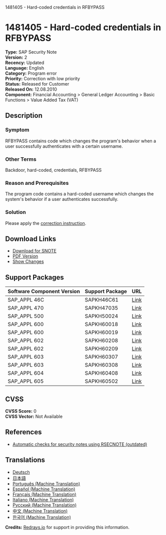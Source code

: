 1481405 - Hard-coded credentials in RFBYPASS

# 1481405 - Hard-coded credentials in RFBYPASS

**Type:** SAP Security Note  
**Version:** 2  
**Recency:** Updated  
**Language:** English  
**Category:** Program error  
**Priority:** Correction with low priority  
**Status:** Released for Customer  
**Released On:** 12.08.2010  
**Component:** Financial Accounting > General Ledger Accounting > Basic Functions > Value Added Tax (VAT)

## Description

### Symptom
RFBYPASS contains code which changes the program's behavior when a user successfully authenticates with a certain username.

### Other Terms
Backdoor, hard-coded, credentials, RFBYPASS

### Reason and Prerequisites
The program code contains a hard-coded username which changes the system's behavior if a user authenticates successfully.

### Solution
Please apply the [correction instruction](https://me.sap.com/corrins/0001481405/1).

## Download Links
- [Download for SNOTE](https://notesdownloads.sap.com/note/0040000008764742017)
- [PDF Version](https://userapps.support.sap.com/sap/support/sfm/notes/print/0001481405?language=en-US&token=EEBD99D6F0135203A9450747F18008C8)
- [Show Changes](https://me.sap.com/notesLatestChanges/0001481405/E/diff)

## Support Packages
| Software Component Version | Support Package | URL |
|----------------------------|-----------------|-----|
| SAP_APPL 46C               | SAPKH46C61      | [Link](https://me.sap.com/supportpackage/SAPKH46C61) |
| SAP_APPL 470               | SAPKH47035      | [Link](https://me.sap.com/supportpackage/SAPKH47035) |
| SAP_APPL 500               | SAPKH50024      | [Link](https://me.sap.com/supportpackage/SAPKH50024) |
| SAP_APPL 600               | SAPKH60018      | [Link](https://me.sap.com/supportpackage/SAPKH60018) |
| SAP_APPL 600               | SAPKH60019      | [Link](https://me.sap.com/supportpackage/SAPKH60019) |
| SAP_APPL 602               | SAPKH60208      | [Link](https://me.sap.com/supportpackage/SAPKH60208) |
| SAP_APPL 602               | SAPKH60209      | [Link](https://me.sap.com/supportpackage/SAPKH60209) |
| SAP_APPL 603               | SAPKH60307      | [Link](https://me.sap.com/supportpackage/SAPKH60307) |
| SAP_APPL 603               | SAPKH60308      | [Link](https://me.sap.com/supportpackage/SAPKH60308) |
| SAP_APPL 604               | SAPKH60408      | [Link](https://me.sap.com/supportpackage/SAPKH60408) |
| SAP_APPL 605               | SAPKH60502      | [Link](https://me.sap.com/supportpackage/SAPKH60502) |

## CVSS
**CVSS Score:** 0  
**CVSS Vector:** Not Available

## References
- [Automatic checks for security notes using RSECNOTE (outdated)](https://me.sap.com/notes/888889)

## Translations
- [Deutsch](https://me.sap.com/notes/0001481405/D)
- [日本語](https://me.sap.com/notes/0001481405/J)
- [Português (Machine Translation)](https://me.sap.com/notes/0001481405/P)
- [Español (Machine Translation)](https://me.sap.com/notes/0001481405/S)
- [Français (Machine Translation)](https://me.sap.com/notes/0001481405/F)
- [Italiano (Machine Translation)](https://me.sap.com/notes/0001481405/I)
- [Русский (Machine Translation)](https://me.sap.com/notes/0001481405/R)
- [中文 (Machine Translation)](https://me.sap.com/notes/0001481405/1)
- [한국어 (Machine Translation)](https://me.sap.com/notes/0001481405/3)

**Credits:** [Redrays.io](https://redrays.io) for support in providing this information.